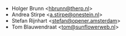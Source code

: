 - Holger Brunn \<<hbrunn@therp.nl>\>
- Andrea Stirpe \<<a.stirpe@onestein.nl>\>
- Stefan Rijnhart \<<stefan@opener.amsterdam>\>
- Tom Blauwendraat \<<tom@sunflowerweb.nl>\>
